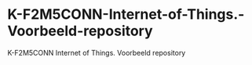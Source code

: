 # K-F2M5CONN-Internet-of-Things.-Voorbeeld-repository
K-F2M5CONN  Internet of Things. Voorbeeld repository
